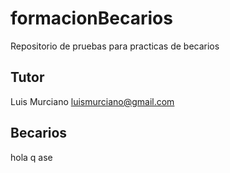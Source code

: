 # formacionBecarios
Repositorio de pruebas para practicas de becarios

## Tutor

Luis Murciano luismurciano@gmail.com

## Becarios

hola q ase
